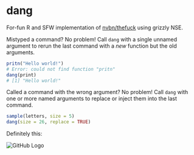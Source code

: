 # dang
For-fun R and SFW implementation of [nvbn/thefuck](https://github.com/nvbn/thefuck) using grizzly NSE.

Mistyped a command? No problem! Call `dang` with a single unnamed argument to rerun the last command with a _new_ function but the old arguments. 

```R
pritn("Hello world!")
# Error: could not find function "pritn"
dang(print)
# [1] "Hello world!"
```

Called a command with the wrong argument? No problem! Call `dang` with one or more named arguments to replace or inject them into the last command. 

```R
sample(letters, size = 5)
dang(size = 26, replace = TRUE)
```

Definitely this:

![GitHub Logo](https://i.imgflip.com/h0tte.jpg)
